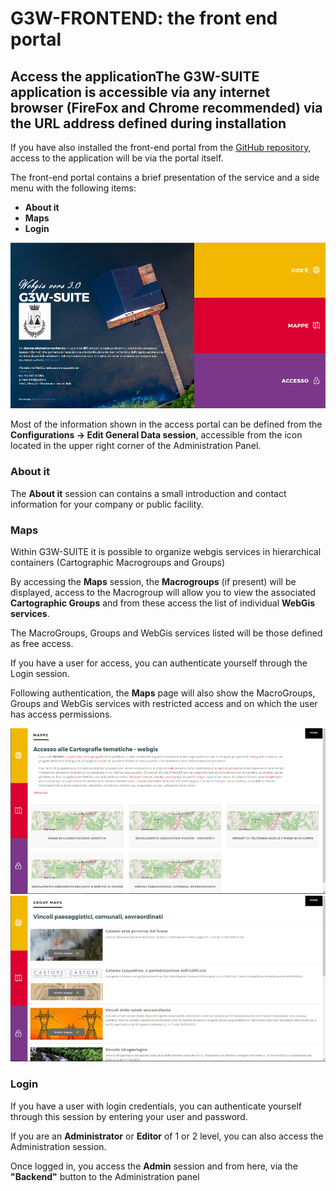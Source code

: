 # G3W-FRONTEND: the front end portal
## Access the applicationThe G3W-SUITE application is accessible via any internet browser (FireFox and Chrome recommended) via the URL address defined during installation

If you have also installed the front-end portal from the [GitHub repository](https://github.com/g3w-suite/g3w-admin-frontend), access to the application will be via the portal itself.

The front-end portal contains a brief presentation of the service and a side menu with the following items:
 * **About it**
 * **Maps**
 * **Login**

![Project title settings](../images/manual/g3wsuite_portal_frontend.png)

Most of the information shown in the access portal can be defined from the **Configurations -> Edit General Data session**, accessible from the icon located in the upper right corner of the Administration Panel.

### About it
The **About it** session can contains a small introduction and contact information for your company or public facility.

### Maps
Within G3W-SUITE it is possible to organize webgis services in hierarchical containers (Cartographic Macrogroups and Groups)

By accessing the **Maps** session, the **Macrogroups** (if present) will be displayed, access to the Macrogroup will allow you to view the associated **Cartographic Groups** and from these access the list of individual **WebGis services**.

The MacroGroups, Groups and WebGis services listed will be those defined as free access.

If you have a user for access, you can authenticate yourself through the Login session.

Following authentication, the **Maps** page will also show the MacroGroups, Groups and WebGis services with restricted access and on which the user has access permissions.

![Project title settings](../images/manual/g3wsuite_portal_macrogroups.png)
![Project title settings](../images/manual/g3wsuite_portal_groups.png)

### Login
If you have a user with login credentials, you can authenticate yourself through this session by entering your user and password.

If you are an **Administrator** or **Editor** of 1 or 2 level, you can also access the Administration session.

Once logged in, you access the **Admin** session and from here, via the **"Backend"** button to the Administration panel
